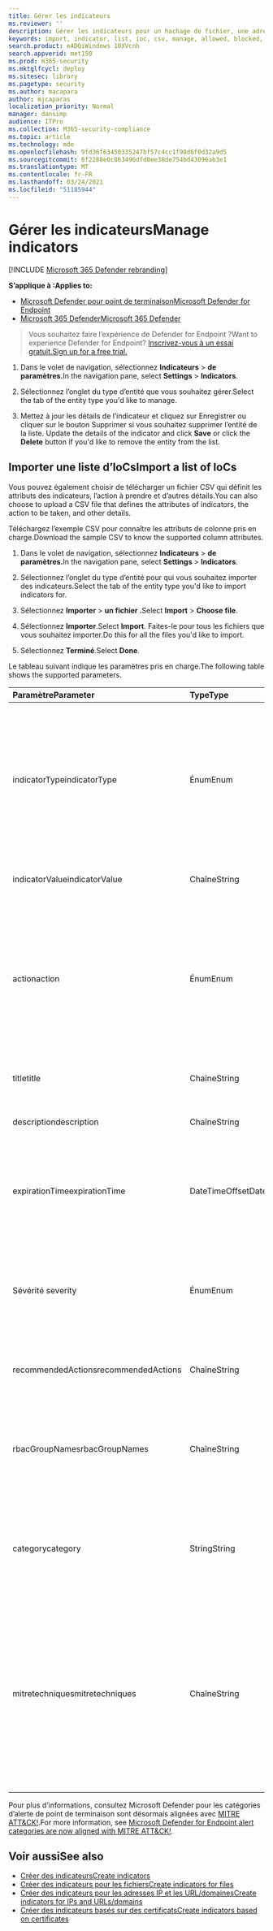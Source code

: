 ```yaml
---
title: Gérer les indicateurs
ms.reviewer: ''
description: Gérer les indicateurs pour un hachage de fichier, une adresse IP, des URL ou des domaines qui définissent la détection, la prévention et l’exclusion des entités.
keywords: import, indicator, list, ioc, csv, manage, allowed, blocked, block, clean, malicious, file hash, ip address, urls, domain
search.product: eADQiWindows 10XVcnh
search.appverid: met150
ms.prod: m365-security
ms.mktglfcycl: deploy
ms.sitesec: library
ms.pagetype: security
ms.author: macapara
author: mjcaparas
localization_priority: Normal
manager: dansimp
audience: ITPro
ms.collection: M365-security-compliance
ms.topic: article
ms.technology: mde
ms.openlocfilehash: 9fd36f63450335247bf57c4cc1f98d6f0d32a9d5
ms.sourcegitcommit: 6f2288e0c863496dfd0ee38de754bd43096ab3e1
ms.translationtype: MT
ms.contentlocale: fr-FR
ms.lasthandoff: 03/24/2021
ms.locfileid: "51185944"
---
```

# <a name="manage-indicators"></a><span data-ttu-id="28a54-104">Gérer les indicateurs</span><span class="sxs-lookup"><span data-stu-id="28a54-104">Manage indicators</span></span>

[!INCLUDE [Microsoft 365 Defender rebranding](../../includes/microsoft-defender.md)]


<span data-ttu-id="28a54-105">**S’applique à :**</span><span class="sxs-lookup"><span data-stu-id="28a54-105">**Applies to:**</span></span>
- [<span data-ttu-id="28a54-106">Microsoft Defender pour point de terminaison</span><span class="sxs-lookup"><span data-stu-id="28a54-106">Microsoft Defender for Endpoint</span></span>](https://go.microsoft.com/fwlink/p/?linkid=2154037)
- [<span data-ttu-id="28a54-107">Microsoft 365 Defender</span><span class="sxs-lookup"><span data-stu-id="28a54-107">Microsoft 365 Defender</span></span>](https://go.microsoft.com/fwlink/?linkid=2118804)


><span data-ttu-id="28a54-108">Vous souhaitez faire l’expérience de Defender for Endpoint ?</span><span class="sxs-lookup"><span data-stu-id="28a54-108">Want to experience Defender for Endpoint?</span></span> [<span data-ttu-id="28a54-109">Inscrivez-vous à un essai gratuit.</span><span class="sxs-lookup"><span data-stu-id="28a54-109">Sign up for a free trial.</span></span>](https://www.microsoft.com/en-us/WindowsForBusiness/windows-atp?ocid=docs-wdatp-automationexclusionlist-abovefoldlink)


1. <span data-ttu-id="28a54-110">Dans le volet de navigation, sélectionnez **Indicateurs**  >  **de paramètres.**</span><span class="sxs-lookup"><span data-stu-id="28a54-110">In the navigation pane, select **Settings** > **Indicators**.</span></span>

2. <span data-ttu-id="28a54-111">Sélectionnez l’onglet du type d’entité que vous souhaitez gérer.</span><span class="sxs-lookup"><span data-stu-id="28a54-111">Select the tab of the entity type you'd like to manage.</span></span>  

3. <span data-ttu-id="28a54-112">Mettez à jour les détails de  l’indicateur et cliquez sur Enregistrer ou cliquer sur le bouton Supprimer si vous souhaitez supprimer l’entité de la liste. </span><span class="sxs-lookup"><span data-stu-id="28a54-112">Update the details of the indicator and click **Save** or click the **Delete** button if you'd like to remove the entity from the list.</span></span>

## <a name="import-a-list-of-iocs"></a><span data-ttu-id="28a54-113">Importer une liste d’IoCs</span><span class="sxs-lookup"><span data-stu-id="28a54-113">Import a list of IoCs</span></span>

<span data-ttu-id="28a54-114">Vous pouvez également choisir de télécharger un fichier CSV qui définit les attributs des indicateurs, l’action à prendre et d’autres détails.</span><span class="sxs-lookup"><span data-stu-id="28a54-114">You can also choose to upload a CSV file that defines the attributes of indicators, the action to be taken, and other details.</span></span>

<span data-ttu-id="28a54-115">Téléchargez l’exemple CSV pour connaître les attributs de colonne pris en charge.</span><span class="sxs-lookup"><span data-stu-id="28a54-115">Download the sample CSV to know the supported column attributes.</span></span>

1. <span data-ttu-id="28a54-116">Dans le volet de navigation, sélectionnez **Indicateurs**  >  **de paramètres.**</span><span class="sxs-lookup"><span data-stu-id="28a54-116">In the navigation pane, select **Settings** > **Indicators**.</span></span>

2. <span data-ttu-id="28a54-117">Sélectionnez l’onglet du type d’entité pour qui vous souhaitez importer des indicateurs.</span><span class="sxs-lookup"><span data-stu-id="28a54-117">Select the tab of the entity type you'd like to import indicators for.</span></span>

3. <span data-ttu-id="28a54-118">Sélectionnez **Importer**  >  **un fichier .**</span><span class="sxs-lookup"><span data-stu-id="28a54-118">Select **Import** > **Choose file**.</span></span> 

4. <span data-ttu-id="28a54-119">Sélectionnez **Importer**.</span><span class="sxs-lookup"><span data-stu-id="28a54-119">Select **Import**.</span></span> <span data-ttu-id="28a54-120">Faites-le pour tous les fichiers que vous souhaitez importer.</span><span class="sxs-lookup"><span data-stu-id="28a54-120">Do this for all the files you'd like to import.</span></span> 

5. <span data-ttu-id="28a54-121">Sélectionnez **Terminé**.</span><span class="sxs-lookup"><span data-stu-id="28a54-121">Select **Done**.</span></span>

<span data-ttu-id="28a54-122">Le tableau suivant indique les paramètres pris en charge.</span><span class="sxs-lookup"><span data-stu-id="28a54-122">The following table shows the supported parameters.</span></span>

<span data-ttu-id="28a54-123">Paramètre</span><span class="sxs-lookup"><span data-stu-id="28a54-123">Parameter</span></span> | <span data-ttu-id="28a54-124">Type</span><span class="sxs-lookup"><span data-stu-id="28a54-124">Type</span></span>    |   <span data-ttu-id="28a54-125">Description</span><span class="sxs-lookup"><span data-stu-id="28a54-125">Description</span></span>
:---|:---|:---
<span data-ttu-id="28a54-126">indicatorType</span><span class="sxs-lookup"><span data-stu-id="28a54-126">indicatorType</span></span> | <span data-ttu-id="28a54-127">Énum</span><span class="sxs-lookup"><span data-stu-id="28a54-127">Enum</span></span> | <span data-ttu-id="28a54-128">Type de l’indicateur.</span><span class="sxs-lookup"><span data-stu-id="28a54-128">Type of the indicator.</span></span> <span data-ttu-id="28a54-129">Les valeurs possibles sont les suivantes : « FileSha1 », « FileSha256 », « IpAddress », « DomainName » et « Url ».</span><span class="sxs-lookup"><span data-stu-id="28a54-129">Possible values are: "FileSha1", "FileSha256", "IpAddress", "DomainName" and "Url".</span></span> <span data-ttu-id="28a54-130">**Obligatoire**</span><span class="sxs-lookup"><span data-stu-id="28a54-130">**Required**</span></span>
<span data-ttu-id="28a54-131">indicatorValue</span><span class="sxs-lookup"><span data-stu-id="28a54-131">indicatorValue</span></span> | <span data-ttu-id="28a54-132">Chaîne</span><span class="sxs-lookup"><span data-stu-id="28a54-132">String</span></span> | <span data-ttu-id="28a54-133">Identité de [l’entité Indicateur.](ti-indicator.md)</span><span class="sxs-lookup"><span data-stu-id="28a54-133">Identity of the [Indicator](ti-indicator.md) entity.</span></span> <span data-ttu-id="28a54-134">**Obligatoire**</span><span class="sxs-lookup"><span data-stu-id="28a54-134">**Required**</span></span>
<span data-ttu-id="28a54-135">action</span><span class="sxs-lookup"><span data-stu-id="28a54-135">action</span></span> | <span data-ttu-id="28a54-136">Énum</span><span class="sxs-lookup"><span data-stu-id="28a54-136">Enum</span></span> | <span data-ttu-id="28a54-137">Action qui sera entreprise si l’indicateur est détecté dans l’organisation.</span><span class="sxs-lookup"><span data-stu-id="28a54-137">The action that will be taken if the indicator will be discovered in the organization.</span></span> <span data-ttu-id="28a54-138">Les valeurs possibles sont : « Alert », « AlertAndBlock » et « Allowed ».</span><span class="sxs-lookup"><span data-stu-id="28a54-138">Possible values are: "Alert", "AlertAndBlock", and "Allowed".</span></span> <span data-ttu-id="28a54-139">**Obligatoire**</span><span class="sxs-lookup"><span data-stu-id="28a54-139">**Required**</span></span>
<span data-ttu-id="28a54-140">title</span><span class="sxs-lookup"><span data-stu-id="28a54-140">title</span></span> | <span data-ttu-id="28a54-141">Chaîne</span><span class="sxs-lookup"><span data-stu-id="28a54-141">String</span></span> | <span data-ttu-id="28a54-142">Titre de l’alerte de l’indicateur.</span><span class="sxs-lookup"><span data-stu-id="28a54-142">Indicator alert title.</span></span> <span data-ttu-id="28a54-143">**Obligatoire**</span><span class="sxs-lookup"><span data-stu-id="28a54-143">**Required**</span></span>
<span data-ttu-id="28a54-144">description</span><span class="sxs-lookup"><span data-stu-id="28a54-144">description</span></span> | <span data-ttu-id="28a54-145">Chaîne</span><span class="sxs-lookup"><span data-stu-id="28a54-145">String</span></span> |  <span data-ttu-id="28a54-146">Description de l’indicateur.</span><span class="sxs-lookup"><span data-stu-id="28a54-146">Description of the indicator.</span></span> <span data-ttu-id="28a54-147">**Obligatoire**</span><span class="sxs-lookup"><span data-stu-id="28a54-147">**Required**</span></span>
<span data-ttu-id="28a54-148">expirationTime</span><span class="sxs-lookup"><span data-stu-id="28a54-148">expirationTime</span></span> | <span data-ttu-id="28a54-149">DateTimeOffset</span><span class="sxs-lookup"><span data-stu-id="28a54-149">DateTimeOffset</span></span> | <span data-ttu-id="28a54-150">Heure d’expiration de l’indicateur au format suivant AAA-MM-JDTHH:MM:SS.0Z.</span><span class="sxs-lookup"><span data-stu-id="28a54-150">The expiration time of the indicator in the following format YYYY-MM-DDTHH:MM:SS.0Z.</span></span> <span data-ttu-id="28a54-151">**Optional**</span><span class="sxs-lookup"><span data-stu-id="28a54-151">**Optional**</span></span>
<span data-ttu-id="28a54-152">Sévérité </span><span class="sxs-lookup"><span data-stu-id="28a54-152">severity</span></span> | <span data-ttu-id="28a54-153">Énum</span><span class="sxs-lookup"><span data-stu-id="28a54-153">Enum</span></span> | <span data-ttu-id="28a54-154">Gravité de l’indicateur.</span><span class="sxs-lookup"><span data-stu-id="28a54-154">The severity of the indicator.</span></span> <span data-ttu-id="28a54-155">Les valeurs possibles sont : « Informational », « Low », « Medium » et « High ».</span><span class="sxs-lookup"><span data-stu-id="28a54-155">Possible values are: "Informational", "Low", "Medium" and "High".</span></span> <span data-ttu-id="28a54-156">**Optional**</span><span class="sxs-lookup"><span data-stu-id="28a54-156">**Optional**</span></span>
<span data-ttu-id="28a54-157">recommendedActions</span><span class="sxs-lookup"><span data-stu-id="28a54-157">recommendedActions</span></span> | <span data-ttu-id="28a54-158">Chaîne</span><span class="sxs-lookup"><span data-stu-id="28a54-158">String</span></span> | <span data-ttu-id="28a54-159">Actions recommandées pour l’alerte d’indicateur TI.</span><span class="sxs-lookup"><span data-stu-id="28a54-159">TI indicator alert recommended actions.</span></span> <span data-ttu-id="28a54-160">**Optional**</span><span class="sxs-lookup"><span data-stu-id="28a54-160">**Optional**</span></span>
<span data-ttu-id="28a54-161">rbacGroupNames</span><span class="sxs-lookup"><span data-stu-id="28a54-161">rbacGroupNames</span></span> | <span data-ttu-id="28a54-162">Chaîne</span><span class="sxs-lookup"><span data-stu-id="28a54-162">String</span></span> | <span data-ttu-id="28a54-163">Liste séparée par des virgules des noms de groupe RBAC à appliquer à l’indicateur.</span><span class="sxs-lookup"><span data-stu-id="28a54-163">Comma-separated list of RBAC group names the indicator would be applied to.</span></span> <span data-ttu-id="28a54-164">**Optional**</span><span class="sxs-lookup"><span data-stu-id="28a54-164">**Optional**</span></span>
<span data-ttu-id="28a54-165">category</span><span class="sxs-lookup"><span data-stu-id="28a54-165">category</span></span> | <span data-ttu-id="28a54-166">String</span><span class="sxs-lookup"><span data-stu-id="28a54-166">String</span></span> | <span data-ttu-id="28a54-167">Catégorie de l’alerte.</span><span class="sxs-lookup"><span data-stu-id="28a54-167">Category of the alert.</span></span> <span data-ttu-id="28a54-168">Exemples : exécution et accès aux informations d’identification.</span><span class="sxs-lookup"><span data-stu-id="28a54-168">Examples include: Execution and credential access.</span></span> <span data-ttu-id="28a54-169">**Optional**</span><span class="sxs-lookup"><span data-stu-id="28a54-169">**Optional**</span></span>
<span data-ttu-id="28a54-170">mitretechniques</span><span class="sxs-lookup"><span data-stu-id="28a54-170">mitretechniques</span></span>| <span data-ttu-id="28a54-171">Chaîne</span><span class="sxs-lookup"><span data-stu-id="28a54-171">String</span></span> | <span data-ttu-id="28a54-172">MITRE techniques code/id (séparés par des virgules).</span><span class="sxs-lookup"><span data-stu-id="28a54-172">MITRE techniques code/id (comma separated).</span></span> <span data-ttu-id="28a54-173">Pour plus d’informations, [voir tactiques d’entreprise.](https://attack.mitre.org/tactics/enterprise/)</span><span class="sxs-lookup"><span data-stu-id="28a54-173">For more information, see [Enterprise tactics](https://attack.mitre.org/tactics/enterprise/).</span></span> <span data-ttu-id="28a54-174">**Facultatif** Il est recommandé d’ajouter une valeur dans la catégorie lorsqu’une technique MITRE.</span><span class="sxs-lookup"><span data-stu-id="28a54-174">**Optional** It is recommended to add a value in category when a MITRE technique.</span></span>

<span data-ttu-id="28a54-175">Pour plus d’informations, consultez Microsoft Defender pour les catégories d’alerte de point de terminaison sont désormais alignées avec [MITRE ATT&CK!](https://techcommunity.microsoft.com/t5/microsoft-defender-for-endpoint/microsoft-defender-atp-alert-categories-are-now-aligned-with/ba-p/732748).</span><span class="sxs-lookup"><span data-stu-id="28a54-175">For more information, see [Microsoft Defender for Endpoint alert categories are now aligned with MITRE ATT&CK!](https://techcommunity.microsoft.com/t5/microsoft-defender-for-endpoint/microsoft-defender-atp-alert-categories-are-now-aligned-with/ba-p/732748).</span></span>


## <a name="see-also"></a><span data-ttu-id="28a54-176">Voir aussi</span><span class="sxs-lookup"><span data-stu-id="28a54-176">See also</span></span>
- [<span data-ttu-id="28a54-177">Créer des indicateurs</span><span class="sxs-lookup"><span data-stu-id="28a54-177">Create indicators</span></span>](manage-indicators.md)
- [<span data-ttu-id="28a54-178">Créer des indicateurs pour les fichiers</span><span class="sxs-lookup"><span data-stu-id="28a54-178">Create indicators for files</span></span>](indicator-file.md)
- [<span data-ttu-id="28a54-179">Créer des indicateurs pour les adresses IP et les URL/domaines</span><span class="sxs-lookup"><span data-stu-id="28a54-179">Create indicators for IPs and URLs/domains</span></span>](indicator-ip-domain.md)
- [<span data-ttu-id="28a54-180">Créer des indicateurs basés sur des certificats</span><span class="sxs-lookup"><span data-stu-id="28a54-180">Create indicators based on certificates</span></span>](indicator-certificates.md)
